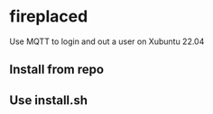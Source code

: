 # fireplaced

Use MQTT to login and out a user on Xubuntu 22.04

## Install from repo

## Use install.sh


